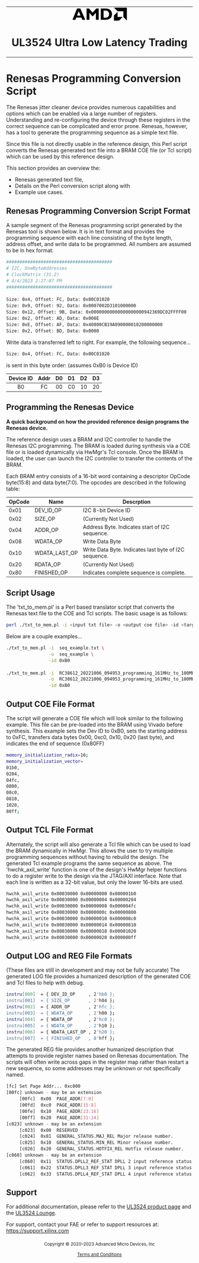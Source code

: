 <table class="sphinxhide" width="100%">
 <tr width="100%">
    <td align="center"><img src="https://raw.githubusercontent.com/Xilinx/Image-Collateral/main/xilinx-logo.png" width="30%"/><h1>UL3524 Ultra Low Latency Trading</h1>
    </td>
 </tr>
</table>

# Renesas Programming Conversion Script
The Renesas jitter cleaner device provides numerous capabilities and options which can be enabled via a large number of registers.  Understanding and re-configuring the device through these registers in the correct sequence can be complicated and error prone. Renesas, however, has a tool to generate the programming sequence as a simple text file.  

Since this file is not directly usable in the reference design, this Perl script converts the Renesas generated text file into a BRAM COE file (or Tcl script) which can be used by this reference design.

This section provides an overview the:
* Renesas generated text file, 
* Details on the Perl conversion script along with 
* Example use cases.

## Renesas Programming Conversion Script Format
A sample segment of the Renesas programming script generated by the Renesas tool is shown below.  It is in text format and provides the programming sequence with each line consisting of the byte length, address offset, and write data to be programmed.  All numbers are assumed to be in hex format.  

```bash
########################################
# I2C, OneByteAddresses
# ClockMatrix (31.2)
# 4/4/2023 2:27:07 PM
########################################

Size: 0x4, Offset: FC, Data: 0x00C01020
Size: 0x9, Offset: 92, Data: 0x0007002D3101000000
Size: 0x12, Offset: 9B, Data: 0x00000000000000000000942369DC02FFFF00
Size: 0x2, Offset: AD, Data: 0x008E
Size: 0xE, Offset: AF, Data: 0x40800CB19A090000010200000000
Size: 0x2, Offset: BD, Data: 0x0000
```

Write data is transferred left to right.  For example, the following sequence...

```bash
Size: 0x4, Offset: FC, Data: 0x00C01020
```

is sent in this byte order: (assumes 0xB0 is Device ID)

| Device ID | Addr | D0 | D1 | D2 | D3 | 
| :---: | :---: | :---: | :---: | :---: | :---: |
| B0 | FC | 00 | C0 | 10 | 20 |

## Programming the Renesas Device
**A quick background on how the provided reference design programs the Renesas device.**

The reference design uses a BRAM and I2C controller to handle the Renesas I2C programming. The BRAM is loaded during synthesis via a COE file or is loaded dynamically via HwMgr's Tcl console.  Once the BRAM is loaded, the user can launch the I2C controller to transfer the contents of the BRAM.

Each BRAM entry consists of a 16-bit word containing a descriptor OpCode byte(15:8) and data byte(7:0).  The opcodes are described in the following table:

| OpCode | Name | Descrption |
| ---- | ---- | ---- |
| 0x01 | DEV_ID_OP | I2C 8-bit Device ID |
| 0x02 | SIZE_OP | (Currently Not Used) |
| 0x04 | ADDR_OP | Address Byte.  Indicates start of I2C sequence. |
| 0x08 | WDATA_OP | Write Data Byte |
| 0x10 | WDATA_LAST_OP | Write Data Byte.  Indicates last byte of I2C sequence. |
| 0x20 | RDATA_OP | (Currently Not Used) |
| 0x80 | FINISHED_OP | Indicates complete sequence is complete. |

## Script Usage
The 'txt_to_mem.pl' is a Perl based translator script that converts the Renesas text file to the COE and Tcl scripts.  The basic usage is as follows:

```bash
perl ./txt_to_mem.pl -i <input txt file> -o <output coe file> -id <target device ID (0x format)>
```

Below are a couple examples...

```bash
./txt_to_mem.pl -i  seq_example.txt \
                -o  seq_example \
                -id 0xB0
                
./txt_to_mem.pl -i  RC38612_20221006_094953_programming_161MHz_to_100MHz_config13_v2.txt \
                -o  RC38612_20221006_094953_programming_161MHz_to_100MHz_config13_v2 \
                -id 0xB0
```

## Output COE File Format
The script will generate a COE file which will look similar to the following example.  This file can be pre-loaded into the BRAM using Vivado before synthesis.  This example sets the Dev ID to 0xB0, sets the starting address to 0xFC, transfers data bytes 0x00, 0xc0, 0x10, 0x20 (last byte), and indicates the end of sequence (0x80FF) 

```bash
memory_initialization_radix=16;
memory_initialization_vector=
01b0,
0204,
04fc,
0800,
08c0,
0810,
1020,
80ff;
```

## Output TCL File Format
Alternately, the script will also generate a Tcl file which can be used to load the BRAM dynamically in HwMgr. This allows the user to try multiple programming sequences without having to rebuild the design. The generated Tcl example programs the same sequence as above.  The 'hwchk_axil_write' function is one of the design's HwMgr helper functions to do a register write to the design via the JTAG/AXI interface.  Note that each line is written as a 32-bit value, but only the lower 16-bits are used.

```bash
hwchk_axil_write 0x00030000 0x00000000 0x000001b0
hwchk_axil_write 0x00030000 0x00000004 0x00000204
hwchk_axil_write 0x00030000 0x00000008 0x000004fc
hwchk_axil_write 0x00030000 0x0000000c 0x00000800
hwchk_axil_write 0x00030000 0x00000010 0x000008c0
hwchk_axil_write 0x00030000 0x00000014 0x00000810
hwchk_axil_write 0x00030000 0x00000018 0x00001020
hwchk_axil_write 0x00030000 0x00000020 0x000080ff
```

## Output LOG and REG File Formats
(These files are still in development and may not be fully accurate)
The generated LOG file provides a humanized description of the generated COE and Tcl files to help with debug.

```bash
instru[000]  = { DEV_ID_OP     , 2'hb0 };
instru[001]  = { SIZE_OP       , 2'h04 };
instru[002]  = { ADDR_OP       , 2'hfc };
instru[003]  = { WDATA_OP      , 2'h00 };
instru[004]  = { WDATA_OP      , 2'hc0 };
instru[005]  = { WDATA_OP      , 2'h10 };
instru[006]  = { WDATA_LAST_OP , 2'h20 };
instru[007]  = { FINISHED_OP   , 8'hff };
```

The generated REG file provides another humanized description that attempts to provide register names based on Renesas documentation.  The scripts will often write across gaps in the register map rather than restart a new sequence, so some addresses may be unknown or not specifically named.

```bash
[fc] Set Page Addr... 0xc000
[00fc] unknown - may be an extension
     [00fc]  0x00  PAGE_ADDR[7:0]
     [00fd]  0xc0  PAGE_ADDR[15:8]
     [00fe]  0x10  PAGE_ADDR[23:16]
     [00ff]  0x20  PAGE_ADDR[31:24]
[c023] unknown - may be an extension
     [c023]  0x00  RESERVED
     [c024]  0x81  GENERAL_STATUS.MAJ_REL Major release number.
     [c025]  0x10  GENERAL_STATUS.MIN_REL Minor release number.
     [c026]  0x20  GENERAL_STATUS.HOTFIX_REL Hotfix release number.
[c060] unknown - may be an extension
     [c060]  0x11  STATUS.DPLL2_REF_STAT DPLL 2 input reference status.
     [c061]  0x22  STATUS.DPLL3_REF_STAT DPLL 3 input reference status.
     [c062]  0x33  STATUS.DPLL4_REF_STAT DPLL 4 input reference status.
```

## Support
For additional documentation, please refer to the [UL3524 product page](https://www.xilinx.com/products/boards-and-kits/alveo/ul3524.html) and the [UL3524 Lounge](https://www.xilinx.com/member/ull-ea.html).

For support, contact your FAE or refer to support resources at: https://support.xilinx.com

<p class="sphinxhide" align="center"><sub>Copyright © 2020–2023 Advanced Micro Devices, Inc</sub></p>

<p class="sphinxhide" align="center"><sup><a href="https://www.amd.com/en/corporate/copyright">Terms and Conditions</a></sup></p>
